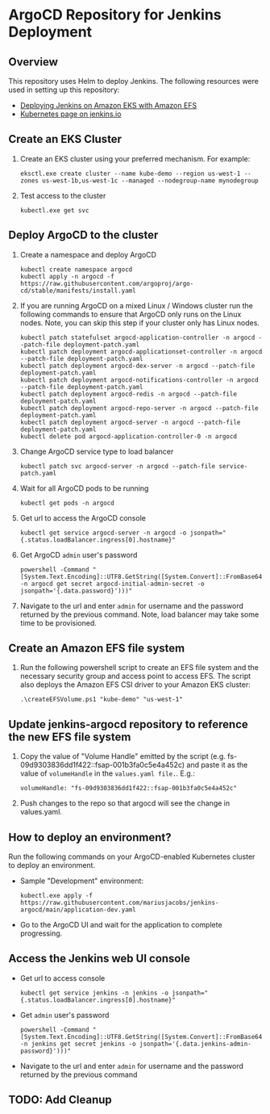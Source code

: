# ArgoCD Repository for Jenkins Deployment

## Overview

This repository uses Helm to deploy Jenkins. The following resources were used in setting up this repository:

* [Deploying Jenkins on Amazon EKS with Amazon EFS](https://aws.amazon.com/blogs/storage/deploying-jenkins-on-amazon-eks-with-amazon-efs/)
* [Kubernetes page on jenkins.io](https://www.jenkins.io/doc/book/installing/kubernetes/)

## Create an EKS Cluster

1. Create an EKS cluster using your preferred mechanism. For example:
    ```
    eksctl.exe create cluster --name kube-demo --region us-west-1 --zones us-west-1b,us-west-1c --managed --nodegroup-name mynodegroup
    ```

1. Test access to the cluster
    ```
    kubectl.exe get svc
    ```

## Deploy ArgoCD to the cluster

1. Create a namespace and deploy ArgoCD
    ```
    kubectl create namespace argocd
    kubectl apply -n argocd -f https://raw.githubusercontent.com/argoproj/argo-cd/stable/manifests/install.yaml
    ```
1. If you are running ArgoCD on a mixed Linux / Windows cluster run the following commands to ensure that ArgoCD only runs on the Linux nodes. 
   Note, you can skip this step if your cluster only has Linux nodes.
    ```
    kubectl patch statefulset argocd-application-controller -n argocd --patch-file deployment-patch.yaml
    kubectl patch deployment argocd-applicationset-controller -n argocd --patch-file deployment-patch.yaml
    kubectl patch deployment argocd-dex-server -n argocd --patch-file deployment-patch.yaml
    kubectl patch deployment argocd-notifications-controller -n argocd --patch-file deployment-patch.yaml
    kubectl patch deployment argocd-redis -n argocd --patch-file deployment-patch.yaml
    kubectl patch deployment argocd-repo-server -n argocd --patch-file deployment-patch.yaml
    kubectl patch deployment argocd-server -n argocd --patch-file deployment-patch.yaml
    kubectl delete pod argocd-application-controller-0 -n argocd
    ```
1. Change ArgoCD service type to load balancer
    ```
    kubectl patch svc argocd-server -n argocd --patch-file service-patch.yaml
    ```
1. Wait for all ArgoCD pods to be running
    ```
    kubectl get pods -n argocd
    ```
1. Get url to access the ArgoCD console
    ```
    kubectl get service argocd-server -n argocd -o jsonpath="{.status.loadBalancer.ingress[0].hostname}"
    ```
1. Get ArgoCD `admin` user's password
    ```
    powershell -Command "[System.Text.Encoding]::UTF8.GetString([System.Convert]::FromBase64String($(kubectl -n argocd get secret argocd-initial-admin-secret -o jsonpath='{.data.password}')))"
    ```
1. Navigate to the url and enter `admin` for username and the password returned by the previous command. Note, load balancer may take some time to be provisioned.


## Create an Amazon EFS file system

1. Run the following powershell script to create an EFS file system and the necessary security group and access point to access EFS. The script also deploys the Amazon EFS CSI driver to your Amazon EKS cluster:
    ```
    .\createEFSVolume.ps1 "kube-demo" "us-west-1"
    ```

## Update jenkins-argocd repository to reference the new EFS file system

1. Copy the value of "Volume Handle" emitted by the script (e.g. fs-09d9303836dd1f422::fsap-001b3fa0c5e4a452c) and paste it as the value of `volumeHandle` in the `values.yaml file.`. E.g.:
    ```
    volumeHandle: "fs-09d9303836dd1f422::fsap-001b3fa0c5e4a452c"
    ```
1. Push changes to the repo so that argocd will see the change in values.yaml.

## How to deploy an environment?

Run the following commands on your ArgoCD-enabled Kubernetes cluster to deploy an environment.

* Sample "Development" environment:
    ```
    kubectl.exe apply -f https://raw.githubusercontent.com/mariusjacobs/jenkins-argocd/main/application-dev.yaml
    ```
* Go to the ArgoCD UI and wait for the application to complete progressing.

## Access the Jenkins web UI console

* Get url to access console
    ```
    kubectl get service jenkins -n jenkins -o jsonpath="{.status.loadBalancer.ingress[0].hostname}"
    ```
* Get `admin` user's password
    ```
    powershell -Command "[System.Text.Encoding]::UTF8.GetString([System.Convert]::FromBase64String($(kubectl -n jenkins get secret jenkins -o jsonpath='{.data.jenkins-admin-password}')))"
    ```
* Navigate to the url and enter `admin` for username and the password returned by the previous command

## TODO: Add Cleanup